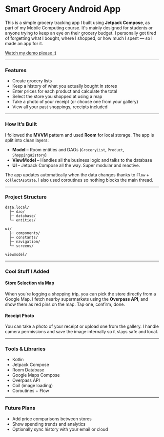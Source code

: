 # Smart Grocery Android App

This is a simple grocery tracking app I built using **Jetpack Compose**, as part of my Mobile Computing course. It's mainly designed for students or anyone trying to keep an eye on their grocery budget. I personally got tired of forgetting what I bought, where I shopped, or how much I spent — so I made an app for it. 

[Watch my demo please :)](https://drive.google.com/file/d/1E0V9gYsV1hzfVOPh7RA22szyGfiXqtqw/view?usp=sharing)

---
### Features

* Create grocery lists 
* Keep a history of what you actually bought in stores
* Enter prices for each product and calculate the total
* Select the store you shopped at using a map
* Take a photo of your receipt (or choose one from your gallery)
* View all your past shoppings, receipts included

---
### How It’s Built

I followed the **MVVM** pattern and used **Room** for local storage. The app is split into clean layers:

* **Model** – Room entities and DAOs (`GroceryList`, `Product`, `ShoppingHistory`)
* **ViewModel** – Handles all the business logic and talks to the database
* **UI** – Jetpack Compose all the way. Super modular and reactive.

The app updates automatically when the data changes thanks to `Flow` + `collectAsState`. I also used coroutines so nothing blocks the main thread.

---
### Project Structure

```
data.local/
  ├─ dao/
  ├─ database/
  └─ entities/

ui/
  ├─ components/
  ├─ constants/
  ├─ navigation/
  └─ screens/

viewmodel/
```

---
### Cool Stuff I Added

#### Store Selection via Map

When you're logging a shopping trip, you can pick the store directly from a Google Map. I fetch nearby supermarkets using the **Overpass API**, and show them as red pins on the map. Tap one, confirm, done.

#### Receipt Photo

You can take a photo of your receipt or upload one from the gallery. I handle camera permissions and save the image internally so it stays safe and local.

---
### Tools & Libraries

* Kotlin
* Jetpack Compose
* Room Database
* Google Maps Compose
* Overpass API
* Coil (image loading)
* Coroutines + Flow

---
### Future Plans

* Add price comparisons between stores
* Show spending trends and analytics
* Optionally sync history with your email or cloud
